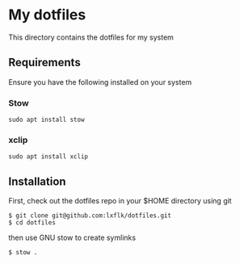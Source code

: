 # My dotfiles

This directory contains the dotfiles for my system

## Requirements

Ensure you have the following installed on your system

### Stow

```
sudo apt install stow
```

### xclip
```
sudo apt install xclip
```

## Installation

First, check out the dotfiles repo in your $HOME directory using git

```
$ git clone git@github.com:lxflk/dotfiles.git
$ cd dotfiles
```

then use GNU stow to create symlinks

```
$ stow .
```